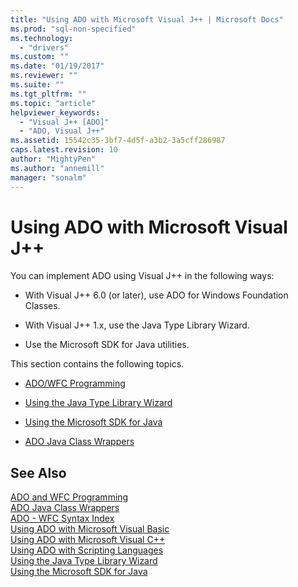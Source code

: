 ```yaml
---
title: "Using ADO with Microsoft Visual J++ | Microsoft Docs"
ms.prod: "sql-non-specified"
ms.technology:
  - "drivers"
ms.custom: ""
ms.date: "01/19/2017"
ms.reviewer: ""
ms.suite: ""
ms.tgt_pltfrm: ""
ms.topic: "article"
helpviewer_keywords: 
  - "Visual J++ [ADO]"
  - "ADO, Visual J++"
ms.assetid: 15542c35-3bf7-4d5f-a3b2-3a5cff286987
caps.latest.revision: 10
author: "MightyPen"
ms.author: "annemill"
manager: "sonalm"
---
```

# Using ADO with Microsoft Visual J++
You can implement ADO using Visual J++ in the following ways:  
  
-   With Visual J++ 6.0 (or later), use ADO for Windows Foundation Classes.  
  
-   With Visual J++ 1.x, use the Java Type Library Wizard.  
  
-   Use the Microsoft SDK for Java utilities.  
  
 This section contains the following topics.  
  
-   [ADO/WFC Programming](../../../ado/guide/appendixes/ado-and-wfc-programming.md)  
  
-   [Using the Java Type Library Wizard](../../../ado/guide/appendixes/using-the-java-type-library-wizard.md)  
  
-   [Using the Microsoft SDK for Java](../../../ado/guide/appendixes/using-the-microsoft-sdk-for-java.md)  
  
-   [ADO Java Class Wrappers](../../../ado/guide/appendixes/ado-java-class-wrappers.md)  
  
## See Also  
 [ADO and WFC Programming](../../../ado/guide/appendixes/ado-and-wfc-programming.md)   
 [ADO Java Class Wrappers](../../../ado/guide/appendixes/ado-java-class-wrappers.md)   
 [ADO - WFC Syntax Index](../../../ado/reference/ado-api/ado-wfc-syntax-index.md)   
 [Using ADO with Microsoft Visual Basic](../../../ado/guide/appendixes/using-ado-with-microsoft-visual-basic.md)   
 [Using ADO with Microsoft Visual C++](../../../ado/guide/appendixes/using-ado-with-microsoft-visual-c.md)   
 [Using ADO with Scripting Languages](../../../ado/guide/appendixes/using-ado-with-scripting-languages.md)   
 [Using the Java Type Library Wizard](../../../ado/guide/appendixes/using-the-java-type-library-wizard.md)   
 [Using the Microsoft SDK for Java](../../../ado/guide/appendixes/using-the-microsoft-sdk-for-java.md)